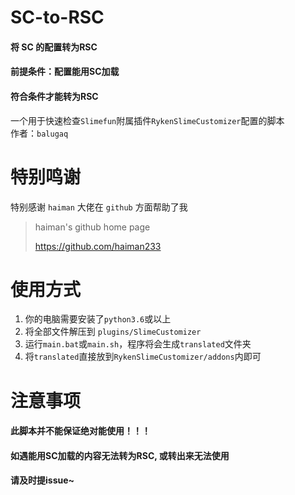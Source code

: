 # SC-to-RSC
#### 将 SC 的配置转为RSC
#### 前提条件：配置能用SC加载
#### 符合条件才能转为RSC

一个用于快速检查`Slimefun`附属插件`RykenSlimeCustomizer`配置的脚本  
作者：`balugaq`

# 特别鸣谢

特别感谢 `haiman` 大佬在 `github` 方面帮助了我
> haiman's github home page
>
> <https://github.com/haiman233>

# 使用方式

1. 你的电脑需要安装了`python3.6`或以上
2. 将全部文件解压到 `plugins/SlimeCustomizer`
3. 运行`main.bat`或`main.sh`，程序将会生成`translated`文件夹
4. 将`translated`直接放到`RykenSlimeCustomizer/addons`内即可

# 注意事项

#### 此脚本并不能保证绝对能使用！！！
#### 如遇能用SC加载的内容无法转为RSC, 或转出来无法使用
#### 请及时提issue~
